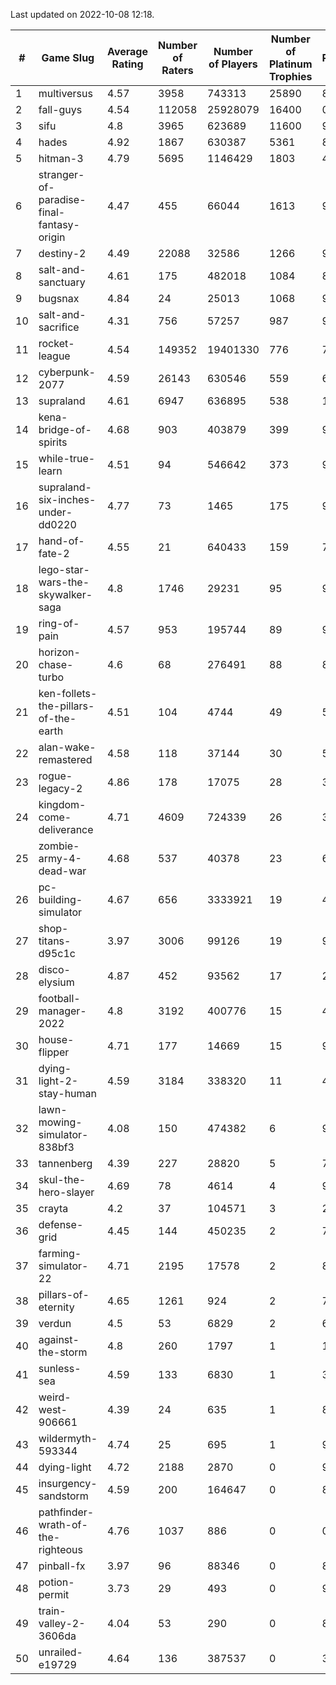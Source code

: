Last updated on 2022-10-08 12:18.


|#|Game Slug|Average Rating|Number of Raters|Number of Players|Number of Platinum Trophies|Max Rarity (%)|
|---|---|---|---|---|---|---|
|1|multiversus|4.57|3958|743313|25890|81|
|2|fall-guys|4.54|112058|25928079|16400|0.2|
|3|sifu|4.8|3965|623689|11600|96|
|4|hades|4.92|1867|630387|5361|89|
|5|hitman-3|4.79|5695|1146429|1803|48|
|6|stranger-of-paradise-final-fantasy-origin|4.47|455|66044|1613|98|
|7|destiny-2|4.49|22088|32586|1266|98|
|8|salt-and-sanctuary|4.61|175|482018|1084|83|
|9|bugsnax|4.84|24|25013|1068|97|
|10|salt-and-sacrifice|4.31|756|57257|987|91|
|11|rocket-league|4.54|149352|19401330|776|74|
|12|cyberpunk-2077|4.59|26143|630546|559|61|
|13|supraland|4.61|6947|636895|538|100|
|14|kena-bridge-of-spirits|4.68|903|403879|399|94|
|15|while-true-learn|4.51|94|546642|373|93|
|16|supraland-six-inches-under-dd0220|4.77|73|1465|175|99|
|17|hand-of-fate-2|4.55|21|640433|159|72|
|18|lego-star-wars-the-skywalker-saga|4.8|1746|29231|95|98|
|19|ring-of-pain|4.57|953|195744|89|97|
|20|horizon-chase-turbo|4.6|68|276491|88|83|
|21|ken-follets-the-pillars-of-the-earth|4.51|104|4744|49|58|
|22|alan-wake-remastered|4.58|118|37144|30|5|
|23|rogue-legacy-2|4.86|178|17075|28|36|
|24|kingdom-come-deliverance|4.71|4609|724339|26|30|
|25|zombie-army-4-dead-war|4.68|537|40378|23|66|
|26|pc-building-simulator|4.67|656|3333921|19|47|
|27|shop-titans-d95c1c|3.97|3006|99126|19|98|
|28|disco-elysium|4.87|452|93562|17|28|
|29|football-manager-2022|4.8|3192|400776|15|48|
|30|house-flipper|4.71|177|14669|15|93|
|31|dying-light-2-stay-human|4.59|3184|338320|11|48|
|32|lawn-mowing-simulator-838bf3|4.08|150|474382|6|91|
|33|tannenberg|4.39|227|28820|5|77|
|34|skul-the-hero-slayer|4.69|78|4614|4|96|
|35|crayta|4.2|37|104571|3|22|
|36|defense-grid|4.45|144|450235|2|79|
|37|farming-simulator-22|4.71|2195|17578|2|84|
|38|pillars-of-eternity|4.65|1261|924|2|79|
|39|verdun|4.5|53|6829|2|66|
|40|against-the-storm|4.8|260|1797|1|18|
|41|sunless-sea|4.59|133|6830|1|38|
|42|weird-west-906661|4.39|24|635|1|80|
|43|wildermyth-593344|4.74|25|695|1|91|
|44|dying-light|4.72|2188|2870|0|98|
|45|insurgency-sandstorm|4.59|200|164647|0|8|
|46|pathfinder-wrath-of-the-righteous|4.76|1037|886|0|0.1|
|47|pinball-fx|3.97|96|88346|0|86|
|48|potion-permit|3.73|29|493|0|97|
|49|train-valley-2-3606da|4.04|53|290|0|89|
|50|unrailed-e19729|4.64|136|387537|0|39|
